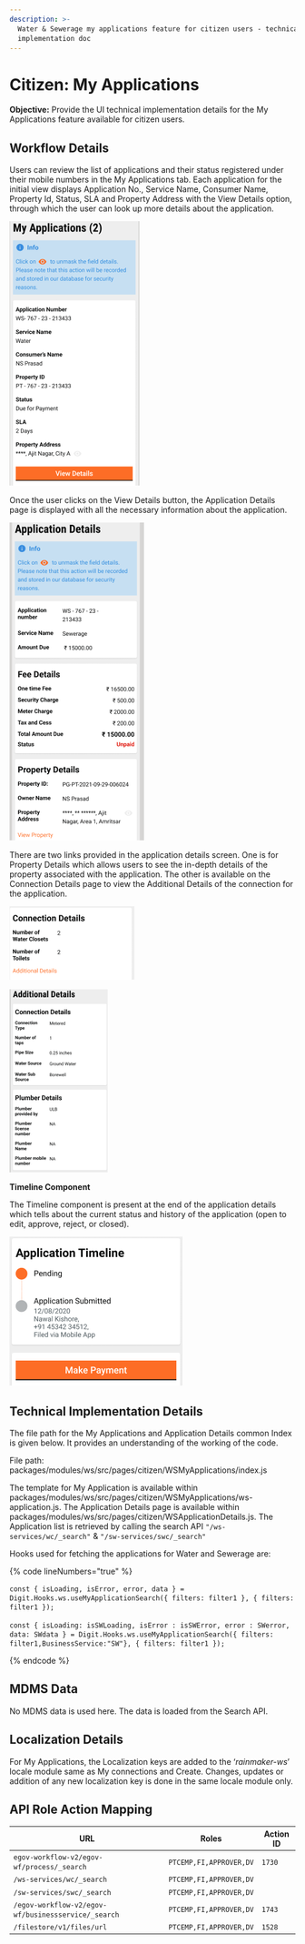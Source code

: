 ```yaml
---
description: >-
  Water & Sewerage my applications feature for citizen users - technical
  implementation doc
---
```


# Citizen: My Applications

**Objective:** Provide the UI technical implementation details for the My Applications feature available for citizen users.

## Workflow Details

Users can review the list of applications and their status registered under their mobile numbers in the My Applications tab. Each application for the initial view displays Application No., Service Name, Consumer Name, Property Id, Status, SLA and Property Address with the View Details option, through which the user can look up more details about the application.

![](<../../../../../.gitbook/assets/image (49).png>)

Once the user clicks on the View Details button, the Application Details page is displayed with all the necessary information about the application.

![](<../../../../../.gitbook/assets/image (126).png>)

There are two links provided in the application details screen. One is for Property Details which allows users to see the in-depth details of the property associated with the application. The other is available on the Connection Details page to view the Additional Details of the connection for the application.

![](<../../../../../.gitbook/assets/image (95).png>)

![](<../../../../../.gitbook/assets/image (104).png>)

**Timeline Component**

The Timeline component is present at the end of the application details which tells about the current status and history of the application (open to edit, approve, reject, or closed).

![](<../../../../../.gitbook/assets/image (86).png>)

## **Technical Implementation Details**

The file path for the My Applications and Application Details common Index is given below. It provides an understanding of the working of the code.&#x20;

File path: packages/modules/ws/src/pages/citizen/WSMyApplications/index.js

The template for My Application is available within packages/modules/ws/src/pages/citizen/WSMyApplications/ws-application.js. The Application Details page is available within packages/modules/ws/src/pages/citizen/WSApplicationDetails.js. The Application list is retrieved by calling the search API `"/ws-services/wc/_search"` & `"/sw-services/swc/_search"`

Hooks used for fetching the applications for Water and Sewerage are:

{% code lineNumbers="true" %}
```
const { isLoading, isError, error, data } = Digit.Hooks.ws.useMyApplicationSearch({ filters: filter1 }, { filters: filter1 });

const { isLoading: isSWLoading, isError : isSWError, error : SWerror, data: SWdata } = Digit.Hooks.ws.useMyApplicationSearch({ filters: filter1,BusinessService:"SW"}, { filters: filter1 });
```
{% endcode %}

## **MDMS Data**

No MDMS data is used here. The data is loaded from the Search API.

## **Localization Details**

For My Applications, the Localization keys are added to the ‘_rainmaker-ws_’ locale module same as My connections and Create. Changes, updates or addition of any new localization key is done in the same locale module only.

## **API Role Action Mapping**

| URL                                                 | Roles                   | Action ID |
| --------------------------------------------------- | ----------------------- | --------- |
| `egov-workflow-v2/egov-wf/process/_search`          | `PTCEMP,FI,APPROVER,DV` | `1730`    |
| `/ws-services/wc/_search`                           | `PTCEMP,FI,APPROVER,DV` |           |
| `/sw-services/swc/_search`                          | `PTCEMP,FI,APPROVER,DV` |           |
| `/egov-workflow-v2/egov-wf/businessservice/_search` | `PTCEMP,FI,APPROVER,DV` | `1743`    |
| `/filestore/v1/files/url`                           | `PTCEMP,FI,APPROVER,DV` | `1528`    |
